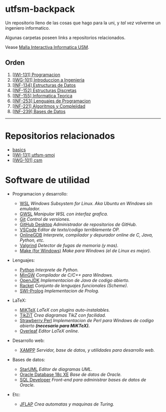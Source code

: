 # utfsm-backpack

Un repositorio lleno de las cosas que hago para la uni, y _tal vez_ volverme un ingeniero informatico.

Algunas carpetas poseen links a repositorios relacionados.

Vease [Malla Interactiva Informatica USM](https://mallas.labcomp.cl/).

## Orden

1. [[IWI-131] Programacion](https://github.com/moxwel/utfsm-backpack/tree/main/%5BIWI-131%5D%20Programacion)
2. [[IWG-101] Introduccion a Ingenieria](https://github.com/moxwel/utfsm-backpack/tree/main/%5BIWG-101%5D%20Introduccion%20a%20Ingenieria)
3. [[INF-134] Estructuras de Datos](https://github.com/moxwel/utfsm-backpack/tree/main/%5BINF-134%5D%20Estructuras%20de%20Datos)
4. [[INF-152] Estructuras Discretas](https://github.com/moxwel/utfsm-backpack/tree/main/%5BINF-152%5D%20Estructuras%20Discretas)
5. [[INF-155] Informatica Teorica](https://github.com/moxwel/utfsm-backpack/tree/main/%5BINF-155%5D%20Informatica%20Teorica)
6. [[INF-253] Lenguajes de Programacion](https://github.com/moxwel/utfsm-backpack/tree/main/%5BINF-253%5D%20Lenguajes%20de%20Programacion)
7. [[INF-221] Algoritmos y Complejidad](https://github.com/moxwel/utfsm-backpack/tree/main/%5BINF-221%5D%20Algoritmos%20y%20Complejidad)
8. [[INF-239] Bases de Datos](https://github.com/moxwel/utfsm-backpack/tree/main/%5BINF-239%5D%20Bases%20de%20Datos)

---

# Repositorios relacionados

* [basics](https://github.com/moxwel/basics)
* [[IWI-131] utfsm-smoj](https://github.com/moxwel/utfsm-smoj)
* [[IWG-101] csm](https://github.com/moxwel/csm)

# Software de utilidad

* Programacion y desarrollo:
    * [WSL](https://ubuntu.com/wsl) *Windows Subsystem for Linux. Aka Ubuntu en Windows sin emulador.*
    * [GWSL](https://opticos.github.io/gwsl/) *Manipular WSL con interfaz grafica.*
    * [Git](https://git-scm.com/) *Control de versiones.*
    * [GitHub Desktop](https://desktop.github.com/) *Administrador de repositorios de GitHub.*
    * [VSCode](https://code.visualstudio.com/) *Editor de texto/codigo terriblemente OP.*
    * [OnlineGDB](https://www.onlinegdb.com/) *Interprete, compilador y depurador online de C, Java, Python, etc.*
    * [Valgrind](https://valgrind.org/) *Detector de fugas de memoria (y mas).*
    * [Make (for Windows)](https://github.com/CarlosSiles67/Make_3.81) *Make para Windows (el de Linux es mejor).*

* Lenguajes:
    * [Python](https://www.python.org/downloads/) *Interprete de Python.*
    * [MinGW](https://sourceforge.net/projects/mingw/) *Compilador de C/C++ para Windows.*
    * [OpenJDK](https://jdk.java.net/archive/) *Implementacion de Java de codigo abierto.*
    * [Racket](https://download.racket-lang.org/) *Conjunto de lenguajes funcionales (Scheme).*
    * [SWI-Prolog](https://www.swi-prolog.org/Download.html) *Implementacion de Prolog.*

* LaTeX:
    * [MiKTeX](https://miktex.org/download) *LaTeX con plugins auto-instalables.*
    * [TikZiT](https://tikzit.github.io/) *Crea diagramas TikZ con facilidad.*
    * [Strawberry Perl](https://strawberryperl.com/) *Implementacion de Perl para Windows de codigo abierto **(necesario para MiKTeX).***
    * [Overleaf](https://es.overleaf.com/) *Editor LaTeX online.*

* Desarrollo web:
    * [XAMPP](https://www.apachefriends.org/es/index.html) *Servidor, base de datos, y utilidades para desarrollo web.*

* Bases de datos:
    * [StarUML](https://staruml.io/) *Editor de diagramas UML.*
    * [Oracle Database 18c XE](https://www.oracle.com/database/technologies/xe18c-downloads.html) *Base de datos de Oracle.*
    * [SQL Developer](https://www.oracle.com/tools/downloads/sqldev-downloads.html) *Front-end para administrar bases de datos de Oracle.*

* Etc:
    * [JFLAP](https://github.com/moxwel/utfsm-backpack/tree/main/%5BINF-155%5D%20Informatica%20Teorica/JFLAP) *Crea automatas y maquinas de Turing.*
